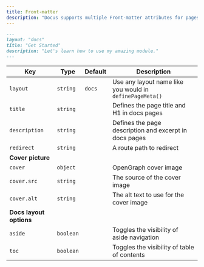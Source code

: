 ```yaml
---
title: Front-matter
description: "Docus supports multiple Front-matter attributes for pages."
---
```


```md
---
layout: "docs"
title: "Get Started"
description: "Let's learn how to use my amazing module."
---
```

| **Key**                 | **Type**  | **Default** | **Description**                                          |
| ----------------------- | --------- | ----------- | -------------------------------------------------------- |
| `layout`                | `string`  | `docs`      | Use any layout name like you would in `definePageMeta()` |
| `title`                 | `string`  |             | Defines the page title and H1 in docs pages              |
| `description`           | `string`  |             | Defines the page description and excerpt in docs pages   |
| `redirect`              | `string`  |             | A route path to redirect                                 |
| **Cover picture**       |           |             |                                                          |
| `cover`                 | `object`  |             | OpenGraph cover image                                    |
| `cover.src`             | `string`  |             | The source of the cover image                            |
| `cover.alt`             | `string`  |             | The alt text to use for the cover image                  |
| **Docs layout options** |           |             |                                                          |
| `aside`                 | `boolean` |             | Toggles the visibility of aside navigation               |
| `toc`                   | `boolean` |             | Toggles the visibility of table of contents              |
